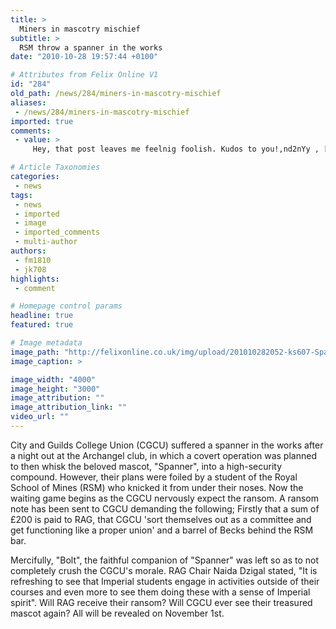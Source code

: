 ```yaml
---
title: >
  Miners in mascotry mischief
subtitle: >
  RSM throw a spanner in the works
date: "2010-10-28 19:57:44 +0100"

# Attributes from Felix Online V1
id: "284"
old_path: /news/284/miners-in-mascotry-mischief
aliases:
 - /news/284/miners-in-mascotry-mischief
imported: true
comments:
 - value: >
     Hey, that post leaves me feelnig foolish. Kudos to you!,nd2nYy , [url=http://tlzhvhmlrrvf.com/]tlzhvhmlrrvf[/url], [link=http://txmlltxxizcd.com/]txmlltxxizcd[/link], http://eaotocwbnbkc.com/,voyheH <a href="http://wuheiuyzuaut.com/">wuheiuyzuaut</a>

# Article Taxonomies
categories:
 - news
tags:
 - news
 - imported
 - image
 - imported_comments
 - multi-author
authors:
 - fm1810
 - jk708
highlights:
 - comment

# Homepage control params
headline: true
featured: true

# Image metadata
image_path: "http://felixonline.co.uk/img/upload/201010282052-ks607-Spannerm.jpg"
image_caption: >

image_width: "4000"
image_height: "3000"
image_attribution: ""
image_attribution_link: ""
video_url: ""
---
```


City and Guilds College Union (CGCU) suffered a spanner in the works after a night out at the Archangel club, in which a covert operation was planned to then whisk the beloved mascot, "Spanner", into a high-security compound. However, their plans were foiled by a student of the Royal School of Mines (RSM) who knicked it from under their noses. Now the waiting game begins as the CGCU nervously expect the ransom. A ransom note has been sent to CGCU demanding the following; Firstly that a sum of £200 is paid to RAG, that CGCU 'sort themselves out as a committee and get functioning like a proper union' and a barrel of Becks behind the RSM bar.

Mercifully, "Bolt", the faithful companion of "Spanner" was left so as to not completely crush the CGCU's morale. RAG Chair Naida Dzigal stated, "It is refreshing to see that Imperial students engage in activities outside of their courses and even more to see them doing these with a sense of Imperial spirit". Will RAG receive their ransom? Will CGCU ever see their treasured mascot again? All will be revealed on November 1st.
